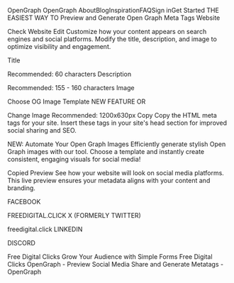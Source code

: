 OpenGraph
OpenGraph
AboutBlogInspirationFAQSign inGet Started
THE EASIEST WAY TO
Preview and Generate Open Graph Meta Tags
Website

Check Website
Edit
Customize how your content appears on search engines and social platforms. Modify the title, description, and image to optimize visibility and engagement.

Title

Recommended: 60 characters
Description

Recommended: 155 - 160 characters
Image

Choose OG Image Template
NEW FEATURE
OR

Change Image
Recommended: 1200x630px
Copy
Copy the HTML meta tags for your site. Insert these tags in your site's head section for improved social sharing and SEO.

NEW: Automate Your Open Graph Images
Efficiently generate stylish Open Graph images with our tool. Choose a template and instantly create consistent, engaging visuals for social media!
<!-- HTML Meta Tags -->
<title>Free Digital Clicks</title>
<meta name="description" content="Grow Your Audience with Simple Forms">

<!-- Facebook Meta Tags -->
<meta property="og:url" content="https://freedigital.click">
<meta property="og:type" content="website">
<meta property="og:title" content="Free Digital Clicks">
<meta property="og:description" content="Grow Your Audience with Simple Forms">
<meta property="og:image" content="https://opengraph.b-cdn.net/production/images/4d342259-0596-4160-b5ee-2d724495a28b.png?token=Hf-nI7gVZWBtxrbrmjHUjojDHuSpeN3AGdUvWc8begc&height=630&width=1200&expires=33264825705">

<!-- Twitter Meta Tags -->
<meta name="twitter:card" content="summary_large_image">
<meta property="twitter:domain" content="freedigital.click">
<meta property="twitter:url" content="https://freedigital.click">
<meta name="twitter:title" content="Free Digital Clicks">
<meta name="twitter:description" content="Grow Your Audience with Simple Forms">
<meta name="twitter:image" content="https://opengraph.b-cdn.net/production/images/4d342259-0596-4160-b5ee-2d724495a28b.png?token=Hf-nI7gVZWBtxrbrmjHUjojDHuSpeN3AGdUvWc8begc&height=630&width=1200&expires=33264825705">

<!-- Meta Tags Generated via https://www.opengraph.xyz -->

Copied
Preview
See how your website will look on social media platforms. This live preview ensures your metadata aligns with your content and branding.

FACEBOOK


FREEDIGITAL.CLICK
X (FORMERLY TWITTER)


freedigital.click
LINKEDIN


DISCORD

Free Digital Clicks
Grow Your Audience with Simple Forms
Free Digital Clicks
OpenGraph - Preview Social Media Share and Generate Metatags - OpenGraph
